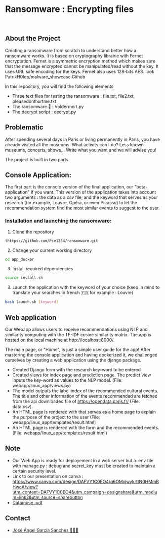 # Ransomware : Encrypting files

<br>

## About the Project
Creating a ransomware from scratch to understand better how a ransomware works. It is based on cryptography librairie with Fernet encryptation. Fernet is a symmetric encryption method which makes sure that the message encrypted cannot be manipulated/read without the key. It uses URL safe encoding for the keys. Fernet also uses 128-bits AES. look PatrikH0lop/malware_showcase Github

In this repository, you will find the following elements:
* Three text files for testing the ransomware : file.txt, file2.txt, pleasedonthurtme.txt
* The ransomware :bug: : Voldermort.py
* The decrypt script : decrypt.py

## Problematic

After spending several days in Paris or living permanently in Paris, you have already visited all the museums. What activity can I do? Less known museums, concerts, shows... Write what you want and we will advise you!

The project is built in two parts. 
<br>


<!-- Console Application -->
## Console Application:
The first part is the console version of the final application, our "beta-application" if you want. This version of the application takes into account two arguments : the data as a csv file, and the keyword that serves as your research (for example, Louvre, Opéra, or even Picasso) to let the recommendation system find the most similar events to suggest to the user.

### Installation and launching the ransomware:

1. Clone the repository
```sh
thttps://github.com/Pse1234/ransomware.git
```
2. Change your current working directory
```sh
cd app_docker
```
3. Install required dependencies
```sh
source install.sh
```
3. Launch the application with the keyword of your choice (keep in mind to translate your searches in french 🇫🇷 for example : Louvre)
```sh
bash launch.sh [keyword]
```

<!-- WEB APP -->
## Web application
Our Webapp allows users to receive recommendations using NLP and similarity computing with the TF-IDF cosine similarity matrix.
The app is hosted on the local machine at http://localhost:8000/.

The main page, or "Home", is just a simple user guide for the app!
After mastering the console application and having dockerized it, we challenged ourselves by creating a web application using the django package.

- Created Django form with the research key-word to be entered
- Created views for index page and prediction page. The predict view inputs the key-word as values to the NLP model. (File: webapp/linux_app/views.py)
- The model outputs the label index of the recommended cultural events. The title and other information of the events recommended are fetched from the api downloaded file of https://opendata.paris.fr/ (File: data.csv).
- An HTML page is rendered with that serves as a home page to explain the purpose of the project to the user (File: webapp/linux_app/templates/result.html)
- An HTML page is rendered with the form and the recommended events. (File: webapp/linux_app/templates/result.html)

## Note
* Our Web App is ready for deployement in a web server but a .env file with manage.py : debug and secret_key must be created to maintain a certain security level.
* Link to our presentation on canva : https://www.canva.com/design/DAFVY1C0EO4/q6OMxjwykrttN0HMmBHwcA/view?utm_content=DAFVY1C0EO4&utm_campaign=designshare&utm_medium=link2&utm_source=sharebutton
* [Datamuse .pdf](https://github.com/sarrabenyahia/datamuse/files/10300785/Datamuse.4.pdf)


## Contact
* [José Ángel García Sánchez 👨🏻‍💻](https://github.com/Pse1234) 
